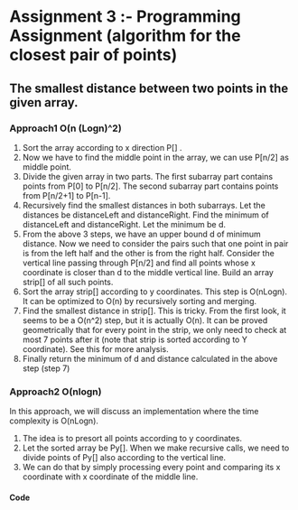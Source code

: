 # Assignment 3 :- Programming Assignment (algorithm for the closest pair of points)
   ## The smallest distance between two points in the given array.
   
   ### Approach1  O(n (Logn)^2)
        
   1. Sort the array according to x direction  P[] . 
   2. Now we have to find the middle point in the array, we can use P[n/2] as middle point. 
   3. Divide the given array in two parts. The first subarray part contains points from P[0] to P[n/2]. The second subarray part contains points from P[n/2+1] to P[n-1].
   4. Recursively find the smallest distances in both subarrays. Let the distances be distanceLeft and distanceRight. Find the minimum of distanceLeft and distanceRight. Let the minimum be d.
   5. From the above 3 steps, we have an upper bound d of minimum distance. Now we need to consider the pairs such that one point in pair is from the left half and the other is from the right half. Consider the vertical line passing through P[n/2] and find all points whose x coordinate is closer than d to the middle vertical line. Build an array strip[] of all such points. 
   6. Sort the array strip[] according to y coordinates. This step is O(nLogn). It can be optimized to O(n) by recursively sorting and merging. 
   7. Find the smallest distance in strip[]. This is tricky. From the first look, it seems to be a O(n^2) step, but it is actually O(n). It can be proved geometrically that for every point in the strip, we only need to check at most 7 points after it (note that strip is sorted according to Y coordinate). See this for more analysis.
   8. Finally return the minimum of d and distance calculated in the above step (step 7)

   ### Approach2 O(nlogn)

   In this approach, we will discuss an implementation where the time complexity is O(nLogn). 
   1. The idea is to presort all points according to y coordinates. 
   2. Let the sorted array be Py[]. When we make recursive calls, we need to divide points of Py[] also according to the vertical line. 
   3. We can do that by simply processing every point and comparing its x coordinate with x coordinate of the middle line.
   
   #### Code 

 <script>
    // 2 dimension point class 
    class PointClass {
        constructor(x, y) {
            this.x = x;
            this.y = y;
        }
    }

    // Needed to sort array of points according to X coordinate
    function compareXCordinates(a, b) {
    let p1 = a,
        p2 = b;
    return (p1.x !== p2.x) * (p1.x - p2.x) + (p1.y - p2.y);
    }

    // Needed to sort array of points according to Y coordinate
    function compareYCordinates(a, b) {
    let p1 = a,
        p2 = b;
    return (p1.y !== p2.y) * (p1.y - p2.y) + (p1.x - p2.x);
    }

    // A utility function to find the distance between two points
    function dist(p1, p2) {
    return Math.sqrt(Math.pow(p1.x - p2.x, 2) + Math.pow(p1.y - p2.y, 2));
    }

    // A Brute Force method to return the smallest distance between two points
    // in P[] of size n
    function bruteForce(P, n) {
        let min = Number.POSITIVE_INFINITY;
        for (let i = 0; i < n; i++) {
            for (let j = i + 1; j < n; j++) {
            if (dist(P[i], P[j]) < min) {
                min = dist(P[i], P[j]);
            }
            }
        }
        return min;
    }

    // A utility function to find a minimum of two float values
    function min(x, y) {
        return x < y ? x : y;
    }

    // A utility function to find the distance between the closest points of
    // strip of a given size. All points in strip[] are sorted according to
    // y coordinate. They all have an upper bound on minimum distance as d.
    // Note that this method seems to be a O(n^2) method, but it's a O(n)
    // method as the inner loop runs at most 6 times
    function stripClosest(strip, size, d) {
        let min = d; // Initialize the minimum distance as d

        // Pick all points one by one and try the next points till the difference
        // between y coordinates is smaller than d.
        // This is a proven fact that this loop runs at most 6 times
        for (let i = 0; i < size; i++) {
            for (let j = i + 1; j < size; j++) {
            if (strip[j].y - strip[i].y < min) {
                if (dist(strip[i], strip[j]) < min) {
                min = dist(strip[i], strip[j]);
                }
            }
            }
        }

        return min;
    }

    // A recursive function to find the smallest distance. The array Px contains
    // all points sorted according to x coordinates and Py contains all points
    // sorted according to y coordinates
    function findClosestUtilFn(Px, Py, n) {
        // If there are 2 or 3 points, then use brute force
        if (n <= 3) {
            return bruteForce(Px, n);
        }

        // Find the middle point
        let mid = Math.floor(n / 2);
        let midPoint = Px[mid];

        // Divide points in y sorted array around the vertical line.
        // Assumption: All x coordinates are distinct.
        let Pyl = new Array(mid); // y sorted points on left of vertical line
        let Pyr = new Array(n - mid); // y sorted points on right of vertical line
        let li = 0;
        let ri = 0; // indexes of left and right subarrays
        for (let i = 0; i < n; i++) {
            if (
            (Py[i].x < midPoint.x || (Py[i].x === midPoint.x && Py[i].y < midPoint.y)) &&
            li < mid
            ) {
            Pyl[li] = Py[i];
            li++;
            } else {
            Pyr[ri] = Py[i];
            ri++;
            }
        }

        // Consider the vertical line passing through the middle point
        // calculate the smallest distance dl on left of middle point and
        // dr on right side
        let dl = findClosestUtilFn(Px, Pyl, mid);
        let dr = findClosestUtilFn(Px.slice(mid), Pyr, n - mid);

        // Find the smaller of two distances
        let d = min(dl, dr);

        // Build an array strip[] that contains points close (closer than d)
        // to the line passing through the middle point
        let strip = new Array(n);
        let j = 0;
        for (let i = 0; i < n; i++) {
            if (Math.abs(Py[i].x - midPoint.x) < d) {
            strip[j] = Py[i];
            j++;
            }
        }

        // Find the closest points in strip. Return the minimum of d and closest
        // distance is strip[]
        return stripClosest(strip, j, d);
    }

    // The main function that finds the smallest distance
    // This method mainly uses findClosestUtilFn()
    function findSmallestDistFn(P, n) {
        let Px = [...P];
        let Py = [...P];
        Px.sort((a, b) => compareXCordinates(a, b));
        Py.sort((a, b) => compareYCordinates(a, b));

        // Use recursive function findClosestUtilFn() to find the smallest distance
        return findClosestUtilFn(Px, Py, n);
    }

    // Main Driver code for 10 points 
    let P10 = [
        new PointClass(1574, 9098),
        new PointClass(7156, 1322),
        new PointClass(511 ,4721),
        new PointClass(815 ,17928),
        new PointClass(1267, 5292),
        new PointClass(666 ,405),        
        new PointClass(889 ,14787),
        new PointClass(1184, 2147),
        new PointClass(2560, 18128),
        new PointClass(337 ,1320)
    ];
    let n10 = P10.length;
    console.log(`The smallest distance is for 10 point txt ${findSmallestDistFn(P10, n10)}`);
    
    // Main Driver code for 100 points 

    let P100 = [
        new PointClass(1574, 9098),
        new PointClass(7156, 1322),
        new PointClass(511 ,4721),
        new PointClass(815 ,17928),
        new PointClass(1267, 5292),
        new PointClass(666 ,405),        
        new PointClass(889 ,14787),
        new PointClass(1184, 2147),
        new PointClass(2560, 18128),
        new PointClass(337 ,1320)
    ];
    let n100 = P100.length;
    console.log(`The smallest distance is for 100 point txt ${findSmallestDistFn(P100, n100)}`);

    // Main Driver code for 1000 points 

    let P1000 = [
        new PointClass(1574, 9098),
        new PointClass(7156, 1322),
        new PointClass(511 ,4721),
        new PointClass(815 ,17928),
        new PointClass(1267, 5292),
        new PointClass(666 ,405),        
        new PointClass(889 ,14787),
        new PointClass(1184, 2147),
        new PointClass(2560, 18128),
        new PointClass(337 ,1320)
    ];
    let n1000 = P1000.length;
    console.log(`The smallest distance is for 1000 point txt ${findSmallestDistFn(P1000, n1000)}`);
    </script>

